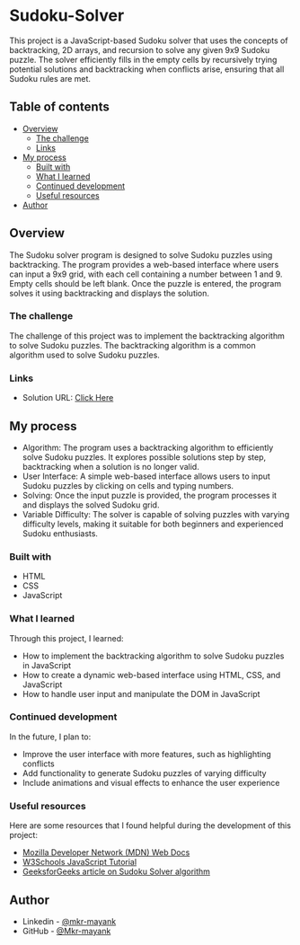 # Sudoku-Solver
This project is a JavaScript-based Sudoku solver that uses the concepts of backtracking, 2D arrays, and recursion to solve any given 9x9 Sudoku puzzle. The solver efficiently fills in the empty cells by recursively trying potential solutions and backtracking when conflicts arise, ensuring that all Sudoku rules are met.

## Table of contents

- [Overview](#overview)
  - [The challenge](#the-challenge)
  - [Links](#links)
- [My process](#my-process)
  - [Built with](#built-with)
  - [What I learned](#what-i-learned)
  - [Continued development](#continued-development)
  - [Useful resources](#useful-resources)
- [Author](#author)

## Overview

The Sudoku solver program is designed to solve Sudoku puzzles using backtracking. The program provides a web-based interface where users can input a 9x9 grid, with each cell containing a number between 1 and 9. Empty cells should be left blank. Once the puzzle is entered, the program solves it using backtracking and displays the solution.

### The challenge

The challenge of this project was to implement the backtracking algorithm to solve Sudoku puzzles. The backtracking algorithm is a common algorithm used to solve Sudoku puzzles.

### Links

- Solution URL: [Click Here](https://github.com/Mkr-mayank/Sudoku-Solver)

## My process

- Algorithm: The program uses a backtracking algorithm to efficiently solve Sudoku puzzles. It explores possible solutions step by step, backtracking when a solution is no longer valid.
- User Interface: A simple web-based interface allows users to input Sudoku puzzles by clicking on cells and typing numbers.
- Solving: Once the input puzzle is provided, the program processes it and displays the solved Sudoku grid.
- Variable Difficulty: The solver is capable of solving puzzles with varying difficulty levels, making it suitable for both beginners and experienced Sudoku enthusiasts.

### Built with

- HTML
- CSS
- JavaScript

### What I learned

Through this project, I learned:
- How to implement the backtracking algorithm to solve Sudoku puzzles in JavaScript
- How to create a dynamic web-based interface using HTML, CSS, and JavaScript
- How to handle user input and manipulate the DOM in JavaScript

### Continued development

In the future, I plan to:
- Improve the user interface with more features, such as highlighting conflicts
- Add functionality to generate Sudoku puzzles of varying difficulty
- Include animations and visual effects to enhance the user experience

### Useful resources

Here are some resources that I found helpful during the development of this project:
- [Mozilla Developer Network (MDN) Web Docs](https://developer.mozilla.org/en-US/)
- [W3Schools JavaScript Tutorial](https://www.w3schools.com/js/)
- [GeeksforGeeks article on Sudoku Solver algorithm]( https://www.geeksforgeeks.org/sudoku-backtracking-7/)

## Author

- Linkedin - [@mkr-mayank](https://www.linkedin.com/in/mkr-mayank/)
- GitHub - [@Mkr-mayank](https://github.com/Mkr-mayank)